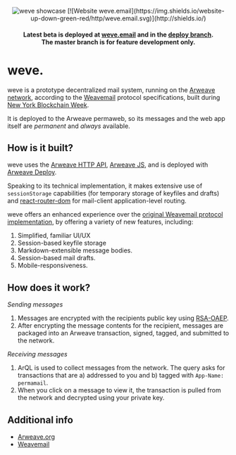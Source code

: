 <p align="center">
	<img src="https://i.imgur.com/VywMXTB.png" alt="weve showcase">
	[![Website weve.email](https://img.shields.io/website-up-down-green-red/http/weve.email.svg)](http://shields.io/)
</p>
<h4 align="center">
	Latest beta is deployed at <a href="http://weve.email" target="_blank" rel="noopener noreferrer">weve.email</a> and in the <a href="https://github.com/Anish-Agnihotri/weve/tree/deploy">deploy branch</a>. <br />The master branch is for feature development only.
</h4>

# weve.

weve is a prototype decentralized mail system, running on the [Arweave network](https://arweave.org/), according to the [Weavemail](https://github.com/ArweaveTeam/weavemail#how-is-it-built) protocol specifications, built during [New York Blockchain Week](https://gitcoin.co/hackathon/new-york-blockchain-week/).

It is deployed to the Arweave permaweb, so its messages and the web app itself are *permanent* and *always* available.

## How is it built?

weve uses the [Arweave HTTP API](https://docs.arweave.org/developers/server/http-api), [Arweave JS](https://github.com/ArweaveTeam/arweave-js), and is deployed with [Arweave Deploy](https://github.com/ArweaveTeam/arweave-deploy).

Speaking to its technical implementation, it makes extensive use of `sessionStorage` capabilities (for temporary storage of keyfiles and drafts) and [react-router-dom](https://www.npmjs.com/package/react-router-dom) for mail-client application-level routing. 

weve offers an enhanced experience over the [original Weavemail protocol implementation](https://github.com/ArweaveTeam/weavemail), by offering a variety of new features, including:
1. Simplified, familiar UI/UX
2. Session-based keyfile storage
3. Markdown-extensible message bodies.
4. Session-based mail drafts.
5. Mobile-responsiveness.

## How does it work?

*Sending messages*
1. Messages are encrypted with the recipients public key using [RSA-OAEP](https://en.wikipedia.org/wiki/Optimal_asymmetric_encryption_padding).
2. After encrypting the message contents for the recipient, messages are packaged into an Arweave transaction, signed, tagged, and submitted to the network.

*Receiving messages*
1. ArQL is used to collect messages from the network. The query asks for transactions that are a) addressed to you and b) tagged with `App-Name: permamail`.
2. When you click on a message to view it, the transaction is pulled from the network and decrypted using your private key.

## Additional info
* [Arweave.org](https://arweave.org)
* [Weavemail](https://github.com/ArweaveTeam/weavemail)

